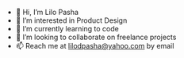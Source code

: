 - 👋 Hi, I’m Lilo Pasha
- 👀 I’m interested in Product Design
- 🌱 I’m currently learning to code
- 💞️ I’m looking to collaborate on freelance projects
- 📫 Reach me at lilodpasha@yahoo.com by email

<!---
lilodpasha/lilodpasha is a ✨ special ✨ repository because its `README.md` (this file) appears on your GitHub profile.
You can click the Preview link to take a look at your changes.
--->
